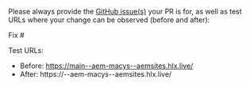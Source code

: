 Please always provide the [GitHub issue(s)](../issues) your PR is for, as well as test URLs where your change can be observed (before and after):

Fix #<gh-issue-id>

Test URLs:
- Before: https://main--aem-macys--aemsites.hlx.live/
- After: https://<branch>--aem-macys--aemsites.hlx.live/
